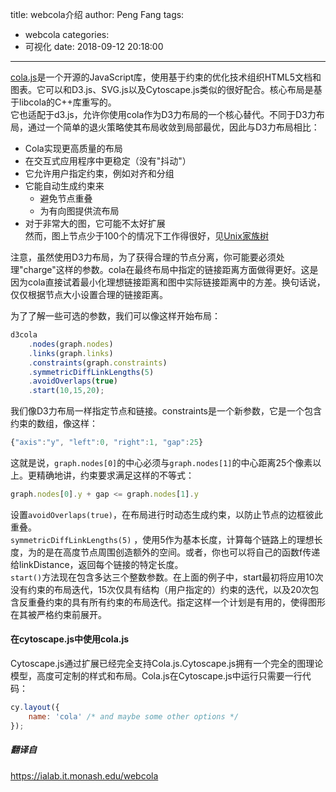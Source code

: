 title: webcola介绍
author: Peng Fang
tags:
  - webcola
categories:
  - 可视化
date: 2018-09-12 20:18:00
---
[cola.js](https://ialab.it.monash.edu/webcola/)是一个开源的JavaScript库，使用基于约束的优化技术组织HTML5文档和图表。它可以和D3.js、SVG.js以及Cytoscape.js类似的很好配合。核心布局是基于libcola的C++库重写的。   
它也适配于d3.js，允许你使用cola作为D3力布局的一个核心替代。不同于D3力布局，通过一个简单的退火策略使其布局收敛到局部最优，因此与D3力布局相比：   
- Cola实现更高质量的布局
- 在交互式应用程序中更稳定（没有"抖动"）
- 它允许用户指定约束，例如对齐和分组
- 它能自动生成约束来
    - 避免节点重叠
    - 为有向图提供流布局
- 对于非常大的图，它可能不太好扩展  
然而，图上节点少于100个的情况下工作得很好，见[Unix家族树](https://ialab.it.monash.edu/webcola/examples/unix.html)   

注意，虽然使用D3力布局，为了获得合理的节点分离，你可能要必须处理"charge"这样的参数。cola在最终布局中指定的链接距离方面做得更好。这是因为cola直接试着最小化理想链接距离和图中实际链接距离中的方差。换句话说，仅仅根据节点大小设置合理的链接距离。

为了了解一些可选的参数，我们可以像这样开始布局：
``` javascript
d3cola
    .nodes(graph.nodes)
    .links(graph.links)
    .constraints(graph.constraints)
    .symmetricDiffLinkLengths(5)
    .avoidOverlaps(true)
    .start(10,15,20);
```
我们像D3力布局一样指定节点和链接。constraints是一个新参数，它是一个包含约束的数组，像这样：   
``` javascript
{"axis":"y", "left":0, "right":1, "gap":25}
```
这就是说，`graph.nodes[0]`的中心必须与`graph.nodes[1]`的中心距离25个像素以上。更精确地讲，约束要求满足这样的不等式：
``` javascript
graph.nodes[0].y + gap <= graph.nodes[1].y
```
设置`avoidOverlaps(true)`，在布局进行时动态生成约束，以防止节点的边框彼此重叠。   
`symmetricDiffLinkLengths(5)` ，使用5作为基本长度，计算每个链路上的理想长度，为的是在高度节点周围创造额外的空间。或者，你也可以将自己的函数f传递给linkDistance，返回每个链接的特定长度。   
`start()`方法现在包含多达三个整数参数。在上面的例子中，start最初将应用10次没有约束的布局迭代，15次仅具有结构（用户指定的）约束的迭代，以及20次包含反重叠约束的具有所有约束的布局迭代。指定这样一个计划是有用的，使得图形在其被严格约束前展开。

#### 在cytoscape.js中使用cola.js
Cytoscape.js通过扩展已经完全支持Cola.js.Cytoscape.js拥有一个完全的图理论模型，高度可定制的样式和布局。Cola.js在Cytoscape.js中运行只需要一行代码：   
``` javascript
cy.layout({ 
    name: 'cola' /* and maybe some other options */ 
});
```

##### 翻译自
https://ialab.it.monash.edu/webcola 